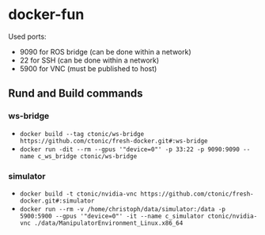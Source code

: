 # docker-fun

Used ports:
- 9090 for ROS bridge (can be done within a network)
- 22 for SSH (can be done within a network)
- 5900 for VNC (must be published to host)

## Rund and Build commands
### ws-bridge
- `docker build --tag ctonic/ws-bridge https://github.com/ctonic/fresh-docker.git#:ws-bridge`
- `docker run -dit --rm --gpus '"device=0"' -p 33:22 -p 9090:9090 --name c_ws_bridge ctonic/ws-bridge`

### simulator
- `docker build -t ctonic/nvidia-vnc https://github.com/ctonic/fresh-docker.git#:simulator`
- `docker run --rm -v /home/christoph/data/simulator:/data -p 5900:5900 --gpus '"device=0"' -it --name c_simulator ctonic/nvidia-vnc ./data/ManipulatorEnvironment_Linux.x86_64`
